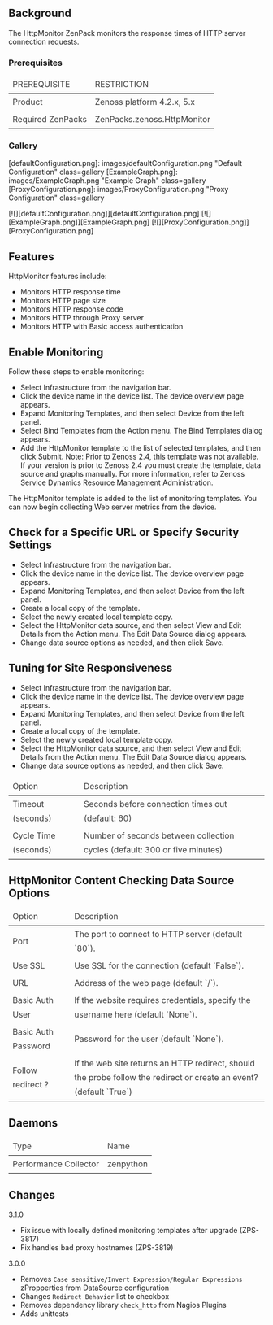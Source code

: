 Background
----------

The HttpMonitor ZenPack monitors the response times of HTTP server connection requests.

### Prerequisites

<table data-table="resource" style="color: rgb(61, 61, 61); line-height: 175%; background: transparent;">
    <thead>
        <tr data-table-header="togglable">
            <td>PREREQUISITE</td>
            <td>RESTRICTION</td>
        </tr>
    </thead>
    <tbody>
        <tr>
            <td>Product</td>
            <td>Zenoss platform 4.2.x, 5.x</td>
        </tr>
        <tr>
            <td>Required ZenPacks</td>
            <td>ZenPacks.zenoss.HttpMonitor</td>
        </tr>
    </tbody>
</table>


### Gallery

[defaultConfiguration.png]: images/defaultConfiguration.png "Default Configuration" class=gallery
[ExampleGraph.png]: images/ExampleGraph.png "Example Graph" class=gallery
[ProxyConfiguration.png]: images/ProxyConfiguration.png "Proxy Configuration" class=gallery


[![][defaultConfiguration.png]][defaultConfiguration.png]
[![][ExampleGraph.png]][ExampleGraph.png]
[![][ProxyConfiguration.png]][ProxyConfiguration.png]


Features
--------

HttpMonitor features include:

- Monitors HTTP response time
- Monitors HTTP page size
- Monitors HTTP response code
- Monitors HTTP through Proxy server
- Monitors HTTP with Basic access authentication

Enable Monitoring
-----------------

Follow these steps to enable monitoring:

- Select Infrastructure from the navigation bar.
- Click the device name in the device list. The device overview page appears.
- Expand Monitoring Templates, and then select Device from the left panel.
- Select Bind Templates from the Action menu. The Bind Templates dialog appears.
- Add the HttpMonitor template to the list of selected templates, and then click Submit. 
Note: Prior to Zenoss 2.4, this template was not available. If your version is prior to Zenoss 2.4 you must create the template, 
data source and graphs manually. For more information, refer to Zenoss Service Dynamics Resource Management Administration.

The HttpMonitor template is added to the list of monitoring templates. You can now begin collecting Web server metrics from the device.


Check for a Specific URL or Specify Security Settings
-----------------------------------------------------

- Select Infrastructure from the navigation bar.
- Click the device name in the device list. The device overview page appears.
- Expand Monitoring Templates, and then select Device from the left panel.
- Create a local copy of the template.
- Select the newly created local template copy.
- Select the HttpMonitor data source, and then select View and Edit Details from the Action menu. The Edit Data Source dialog appears.
- Change data source options as needed, and then click Save.


Tuning for Site Responsiveness
------------------------------
- Select Infrastructure from the navigation bar.
- Click the device name in the device list. The device overview page appears.
- Expand Monitoring Templates, and then select Device from the left panel.
- Create a local copy of the template.
- Select the newly created local template copy.
- Select the HttpMonitor data source, and then select View and Edit Details from the Action menu. The Edit Data Source dialog appears.
- Change data source options as needed, and then click Save.

<table data-table="resource" style="color: rgb(61, 61, 61); line-height: 175%; background: transparent;">
    <thead>
        <tr data-table-header="togglable">
            <td>Option</td>
            <td>Description</td>
        </tr>
    </thead>
    <tbody>
        <tr>
            <td>Timeout (seconds)</td>
            <td>Seconds before connection times out (default: 60)</td>
        </tr>
        <tr>
            <td>Cycle Time (seconds)</td>
            <td>Number of seconds between collection cycles (default: 300 or five minutes)</td>
        </tr>
    </tbody>
</table>


HttpMonitor Content Checking Data Source Options
------------------------------------------------

<table data-table="resource" style="color: rgb(61, 61, 61); line-height: 175%; background: transparent;">
    <thead>
        <tr data-table-header="togglable">
            <td>Option</td>
            <td>Description</td>
        </tr>
    </thead>
    <tbody>
        <tr>
            <td>Port</td>
            <td>The port to connect to HTTP server (default `80`).</td>
        </tr>
        <tr>
            <td>Use SSL</td>
            <td>Use SSL for the connection (default `False`).</td>
        </tr>
        <tr>
            <td>URL</td>
            <td>Address of the web page (default `/`).</td>
        </tr>
        <tr>
            <td>Basic Auth User</td>
            <td>If the website requires credentials, specify the username here (default `None`).</td>
        </tr>
        <tr>
            <td>Basic Auth Password</td>
            <td>Password for the user (default `None`).</td>
        </tr>
        <tr>
            <td>Follow redirect ?</td>
            <td>If the web site returns an HTTP redirect, should the probe follow the redirect or create an event? (default `True`)</td>
        </tr>
    </tbody>
</table>

Daemons
-------

<table data-table="resource" style="color: rgb(61, 61, 61); line-height: 175%; background: transparent;">
    <thead>
        <tr data-table-header="togglable">
            <td>Type</td>
            <td>Name</td>
        </tr>
    </thead>
    <tbody>
        <tr>
            <td>Performance Collector</td>
            <td>zenpython</td>
        </tr>
    </tbody>
</table>



Changes
-------

3.1.0

- Fix issue with locally defined monitoring templates after upgrade (ZPS-3817)
- Fix handles bad proxy hostnames (ZPS-3819)

3.0.0

- Removes `Case sensitive/Invert Expression/Regular Expressions` zPropperties from DataSource configuration
- Changes `Redirect Behavior` list to checkbox
- Removes dependency library `check_http` from Nagios Plugins
- Adds unittests
